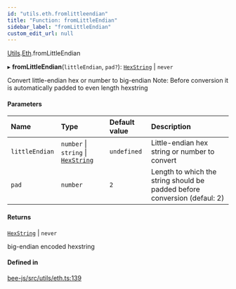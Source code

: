 ```yaml
---
id: "utils.eth.fromlittleendian"
title: "Function: fromLittleEndian"
sidebar_label: "fromLittleEndian"
custom_edit_url: null
---
```


[Utils](../modules/utils.md).[Eth](../modules/utils.eth.md).fromLittleEndian

▸ **fromLittleEndian**(`littleEndian`, `pad?`): [`HexString`](../types/utils.hex.hexstring.md) \| `never`

Convert little-endian hex or number to big-endian
Note: Before conversion it is automatically padded to even length hexstring

#### Parameters

| Name | Type | Default value | Description |
| :------ | :------ | :------ | :------ |
| `littleEndian` | `number` \| `string` \| [`HexString`](../types/utils.hex.hexstring.md) | `undefined` | Little-endian hex string or number to convert |
| `pad` | `number` | `2` | Length to which the string should be padded before conversion (defaul: 2) |

#### Returns

[`HexString`](../types/utils.hex.hexstring.md) \| `never`

big-endian encoded hexstring

#### Defined in

[bee-js/src/utils/eth.ts:139](https://github.com/ethersphere/bee-js/blob/74056cb/src/utils/eth.ts#L139)
